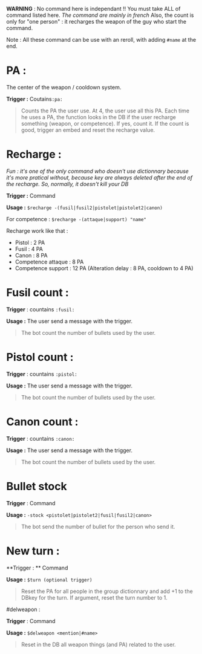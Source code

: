 **WARNING** : No command here is independant !! You must take ALL of command listed here.
*The command are mainly in french*
Also, the count is only for "one person" : it recharges the weapon of the guy who start the command.

Note : All these command can be use with an reroll, with adding `#name` at the end.


# PA :

The center of the weapon / cooldown system.

**Trigger :** Coutains`:pa:`

> Counts the PA the user use. At 4, the user use all this PA. Each time he uses a PA, the function looks in the DB if the user recharge something (weapon, or competence). If yes, count it. If the count is good, trigger an embed and reset the recharge value.

# Recharge :
*Fun : it's one of the only command who doesn't use dictionnary because it's more pratical without, because key are always deleted after the end of the recharge. So, normally, it doesn't kill your DB*

**Trigger :** Command

**Usage :** `$recharge -(fusil|fusil2|pistolet|pistolet2|canon)`

For competence : `$recharge -(attaque|support) "name"`


Recharge work like that :
* Pistol : 2 PA
* Fusil : 4 PA
* Canon : 8 PA
* Competence attaque : 8 PA
* Competence support : 12 PA (Alteration delay : 8 PA, cooldown to 4 PA)

# Fusil count :

**Trigger** : countains `:fusil:`

**Usage :** The user send a message with the trigger.

> The bot count the number of bullets used by the user.

# Pistol count :

**Trigger** : countains `:pistol:`

**Usage :** The user send a message with the trigger.

> The bot count the number of bullets used by the user.

# Canon count :

**Trigger** : countains `:canon:`

**Usage :** The user send a message with the trigger.

> The bot count the number of bullets used by the user.

# Bullet stock

**Trigger** : Command

**Usage :** `-stock <pistolet|pistolet2|fusil|fusil2|canon>`

> The bot send the number of bullet for the person who send it.

# New turn :

**Trigger : ** Command

**Usage :** `$turn (optional trigger)`

> Reset the PA for all people in the group dictionnary and add +1 to the DBkey for the turn. If argument, reset the turn number to 1.

#delweapon :

**Trigger** : Command

**Usage :** `$delweapon <mention|#name>`
  > Reset in the DB all weapon things (and PA) related to the user.
